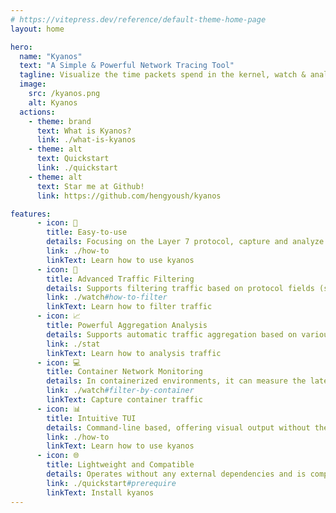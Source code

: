 ```yaml
---
# https://vitepress.dev/reference/default-theme-home-page
layout: home

hero:
  name: "Kyanos"
  text: "A Simple & Powerful Network Tracing Tool"
  tagline: Visualize the time packets spend in the kernel, watch & analyze in command line.
  image:
    src: /kyanos.png
    alt: Kyanos
  actions:
    - theme: brand
      text: What is Kyanos?
      link: ./what-is-kyanos
    - theme: alt
      text: Quickstart
      link: ./quickstart
    - theme: alt
      text: Star me at Github!
      link: https://github.com/hengyoush/kyanos

features:
      - icon: 🚀
        title: Easy-to-use
        details: Focusing on the Layer 7 protocol, capture and analyze application layer network performance with a single command.
        link: ./how-to
        linkText: Learn how to use kyanos
      - icon: 🎯️
        title: Advanced Traffic Filtering
        details: Supports filtering traffic based on protocol fields (such as HTTP Path or Redis Command), process PID, container ID, and K8s Pod names.
        link: ./watch#how-to-filter
        linkText: Learn how to filter traffic
      - icon: 📈️
        title: Powerful Aggregation Analysis
        details: Supports automatic traffic aggregation based on various dimensions such as remote IP, protocol, etc., to quickly obtain specific information, such as the latency of certain HTTP paths from specific IPs.
        link: ./stat
        linkText: Learn how to analysis traffic
      - icon: 💻️
        title: Container Network Monitoring
        details: In containerized environments, it can measure the latency of packets from the container's network interface to the host's.
        link: ./watch#filter-by-container
        linkText: Capture container traffic
      - icon: 📊️
        title: Intuitive TUI
        details: Command-line based, offering visual output without the need for complex file downloads and analysis steps like tcpdump.
        link: ./how-to
        linkText: Learn how to use kyanos
      - icon: 🌐️
        title: Lightweight and Compatible
        details: Operates without any external dependencies and is compatible with kernel versions from 3.10 to the latest
        link: ./quickstart#prerequire
        linkText: Install kyanos
---
```


